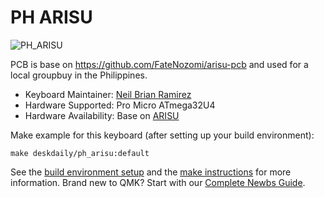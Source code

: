 # PH ARISU

![PH_ARISU](https://i.imgur.com/qr2Tn2Xl.jpg)

PCB is base on https://github.com/FateNozomi/arisu-pcb
and used for a local groupbuy in the Philippines.

* Keyboard Maintainer: [Neil Brian Ramirez](https://github.com/DeskDaily)
* Hardware Supported: Pro Micro ATmega32U4
* Hardware Availability: Base on [ARISU](https://github.com/FateNozomi/arisu-pcb)

Make example for this keyboard (after setting up your build environment):

    make deskdaily/ph_arisu:default

See the [build environment setup](https://docs.qmk.fm/#/getting_started_build_tools) and the [make instructions](https://docs.qmk.fm/#/getting_started_make_guide) for more information. Brand new to QMK? Start with our [Complete Newbs Guide](https://docs.qmk.fm/#/newbs).
